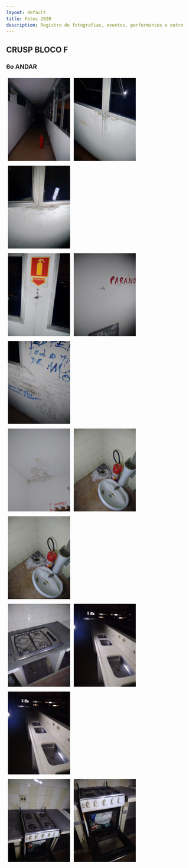 ```yaml
---
layout: default
title: Fotos 2020
description: Registro de fotografias, eventos, performances e outro
---
```


<!-- 
Em href="" colocar dentro das aspas o link 
do arquivo seja no drive ou no próprio github
LEMBRE-SE SEMPRE DE TORNÁ-LO PÚBLICO
-->

## CRUSP BLOCO F
### 6o ANDAR

<div class = "row">
	<div class = "column" style="width:100%"><img src="./imagens/blocoF/andar6/1.jpg"></div>
	<div class = "column" style="width:100%"><img src="./imagens/blocoF/andar6/2.jpg"></div>
	<div class = "column" style="width:100%"><img src="./imagens/blocoF/andar6/3.jpg"></div>
</div>
<div class = "row">
	<div class = "column" style="width:100%"><img src="./imagens/blocoF/andar6/4.jpg"></div>
	<div class = "column" style="width:100%"><img src="./imagens/blocoF/andar6/5.jpg"></div>
	<div class = "column" style="width:100%"><img src="./imagens/blocoF/andar6/6.jpg"></div>
</div>
<div class = "row">
	<div class = "column" style="width:100%"><img src="./imagens/blocoF/andar6/7.jpg"></div>
	<div class = "column" style="width:100%"><img src="./imagens/blocoF/andar6/8.jpg"></div>
	<div class = "column" style="width:100%"><img src="./imagens/blocoF/andar6/9.jpg"></div>
</div>
<div class = "row">
	<div class = "column" style="width:100%"><img src="./imagens/blocoF/andar6/10.jpg"></div>
	<div class = "column" style="width:100%"><img src="./imagens/blocoF/andar6/11.jpg"></div>
	<div class = "column" style="width:100%"><img src="./imagens/blocoF/andar6/12.jpg"></div>
</div>
<div class = "row">
	<div class = "column" style="width:100%"><img src="./imagens/blocoF/andar6/13.jpg"></div>
	<div class = "column" style="width:100%"><img src="./imagens/blocoF/andar6/14.jpg"></div>
</div>


<style>
 /* Three image containers (use 25% for four, and 50% for two, etc) */
.column {
  float: left;
  width: 33.33% !important;
  padding: 5px;
}

/* Clear floats after image containers */
.row::after {
  content: "";
  clear: both;
  display: table;
} 
</style>